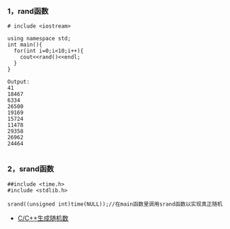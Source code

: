 ### 1，rand函数 

```
# include <iostream>
 
using namespace std;
int main(){
  for(int i=0;i<10;i++){
    cout<<rand()<<endl;
  }
}

Output:
41
18467
6334
26500
19169
15724
11478
29358
26962
24464 


```
### 2，srand函数
```
##include <time.h>
#include <stdlib.h>
 
srand((unsigned int)time(NULL));//在main函数里调用srand函数以实现真正随机

```

* [C/C++生成随机数](https://blog.csdn.net/xhtchina/article/details/126011867)



